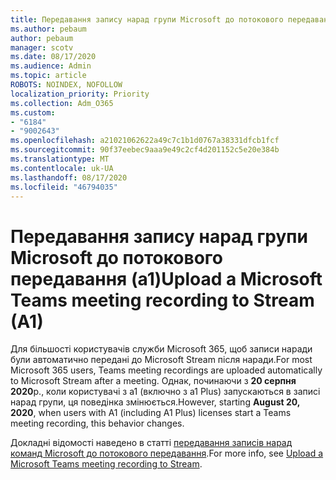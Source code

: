 ```yaml
---
title: Передавання запису нарад групи Microsoft до потокового передавання (a1)
ms.author: pebaum
author: pebaum
manager: scotv
ms.date: 08/17/2020
ms.audience: Admin
ms.topic: article
ROBOTS: NOINDEX, NOFOLLOW
localization_priority: Priority
ms.collection: Adm_O365
ms.custom:
- "6184"
- "9002643"
ms.openlocfilehash: a21021062622a49c7c1b1d0767a38331dfcb1fcf
ms.sourcegitcommit: 90f37eebec9aaa9e49c2cf4d201152c5e20e384b
ms.translationtype: MT
ms.contentlocale: uk-UA
ms.lasthandoff: 08/17/2020
ms.locfileid: "46794035"
---
```

# <a name="upload-a-microsoft-teams-meeting-recording-to-stream-a1"></a><span data-ttu-id="f6b5e-102">Передавання запису нарад групи Microsoft до потокового передавання (a1)</span><span class="sxs-lookup"><span data-stu-id="f6b5e-102">Upload a Microsoft Teams meeting recording to Stream (A1)</span></span>

<span data-ttu-id="f6b5e-103">Для більшості користувачів служби Microsoft 365, щоб записи наради були автоматично передані до Microsoft Stream після наради.</span><span class="sxs-lookup"><span data-stu-id="f6b5e-103">For most Microsoft 365 users, Teams meeting recordings are uploaded automatically to Microsoft Stream after a meeting.</span></span> <span data-ttu-id="f6b5e-104">Однак, починаючи з  **20 серпня 2020**р., коли користувачі з a1 (включно з a1 Plus) запускаються в записі нарад групи, ця поведінка змінюється.</span><span class="sxs-lookup"><span data-stu-id="f6b5e-104">However, starting  **August 20, 2020**, when users with A1 (including A1 Plus) licenses start a Teams meeting recording, this behavior changes.</span></span>  

<span data-ttu-id="f6b5e-105">Докладні відомості наведено в статті [передавання записів нарад команд Microsoft до потокового передавання](https://docs.microsoft.com/stream/portal-upload-teams-meeting-recording).</span><span class="sxs-lookup"><span data-stu-id="f6b5e-105">For more info, see [Upload a Microsoft Teams meeting recording to Stream](https://docs.microsoft.com/stream/portal-upload-teams-meeting-recording).</span></span>